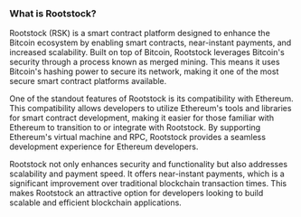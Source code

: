 ### What is Rootstock?

Rootstock (RSK) is a smart contract platform designed to enhance the Bitcoin ecosystem by enabling smart contracts, near-instant payments, and increased scalability. Built on top of Bitcoin, Rootstock leverages Bitcoin's security through a process known as merged mining. This means it uses Bitcoin's hashing power to secure its network, making it one of the most secure smart contract platforms available.

One of the standout features of Rootstock is its compatibility with Ethereum. This compatibility allows developers to utilize Ethereum's tools and libraries for smart contract development, making it easier for those familiar with Ethereum to transition to or integrate with Rootstock. By supporting Ethereum's virtual machine and RPC, Rootstock provides a seamless development experience for Ethereum developers.

Rootstock not only enhances security and functionality but also addresses scalability and payment speed. It offers near-instant payments, which is a significant improvement over traditional blockchain transaction times. This makes Rootstock an attractive option for developers looking to build scalable and efficient blockchain applications.
